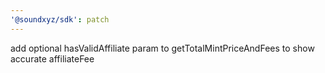 ```yaml
---
'@soundxyz/sdk': patch
---
```


add optional hasValidAffiliate param to getTotalMintPriceAndFees to show accurate affiliateFee
